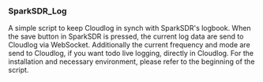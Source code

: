 ### SparkSDR_Log

A simple script to keep Cloudlog in synch with SparkSDR's logbook. When the save button in SparkSDR is pressed, the current log data are send to Cloudlog via WebSocket.
Additionally the current frequency and mode are send to Cloudlog, if you want todo live logging, directly in Cloudlog. For the installation and necessary environment, 
please refer to the beginning of the script.


